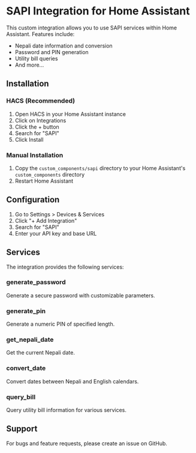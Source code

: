 # SAPI Integration for Home Assistant

This custom integration allows you to use SAPI services within Home Assistant. Features include:

- Nepali date information and conversion
- Password and PIN generation
- Utility bill queries
- And more...

## Installation

### HACS (Recommended)

1. Open HACS in your Home Assistant instance
2. Click on Integrations
3. Click the + button
4. Search for "SAPI"
5. Click Install

### Manual Installation

1. Copy the `custom_components/sapi` directory to your Home Assistant's `custom_components` directory
2. Restart Home Assistant

## Configuration

1. Go to Settings > Devices & Services
2. Click "+ Add Integration"
3. Search for "SAPI"
4. Enter your API key and base URL

## Services

The integration provides the following services:

### generate_password

Generate a secure password with customizable parameters.

### generate_pin

Generate a numeric PIN of specified length.

### get_nepali_date

Get the current Nepali date.

### convert_date

Convert dates between Nepali and English calendars.

### query_bill

Query utility bill information for various services.

## Support

For bugs and feature requests, please create an issue on GitHub.
